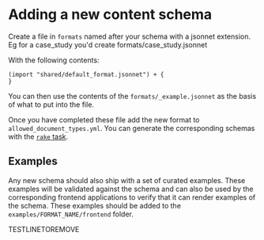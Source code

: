 # Adding a new content schema

Create a file in `formats` named after your schema with a jsonnet extension.
Eg for a case_study you'd create formats/case_study.jsonnet

With the following contents:
```
(import "shared/default_format.jsonnet") + {
}
```

You can then use the contents of the `formats/_example.jsonnet` as the basis
of what to put into the file.

Once you have completed these file add the new format to `allowed_document_types.yml`.
You can generate the corresponding schemas with the
[`rake` task](../README.md#Rakefile).

## Examples

Any new schema should also ship with a set of curated examples. These examples
will be validated against the schema and can also be used by the corresponding
frontend applications to verify that it can render examples of the schema. These
examples should be added to the `examples/FORMAT_NAME/frontend` folder.


TESTLINETOREMOVE